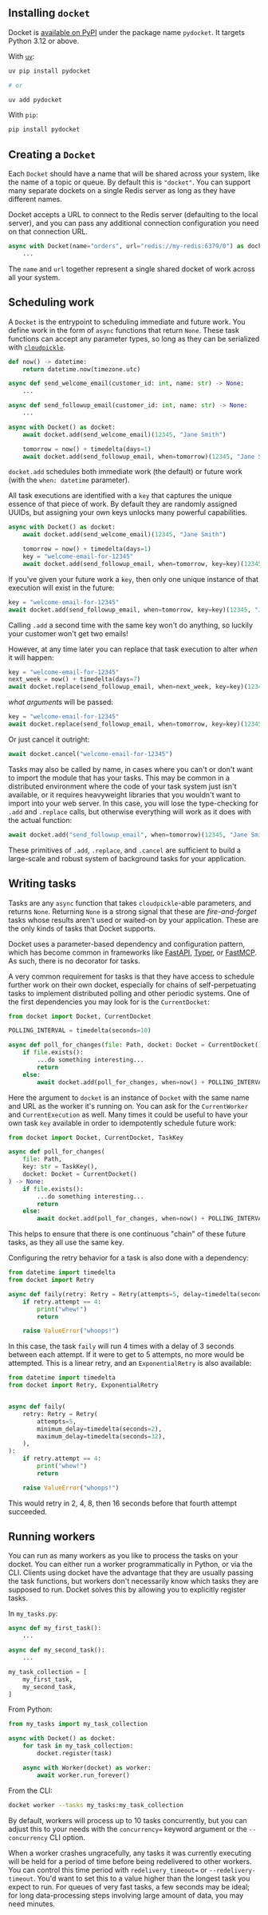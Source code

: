 ## Installing `docket`

Docket is [available on PyPI](https://pypi.org/project/pydocket/) under the package name
`pydocket`. It targets Python 3.12 or above.

With [`uv`](https://docs.astral.sh/uv/):

```bash
uv pip install pydocket

# or

uv add pydocket
```

With `pip`:

```bash
pip install pydocket
```

## Creating a `Docket`

Each `Docket` should have a name that will be shared across your system, like the name
of a topic or queue. By default this is `"docket"`. You can support many separate
dockets on a single Redis server as long as they have different names.

Docket accepts a URL to connect to the Redis server (defaulting to the local
server), and you can pass any additional connection configuration you need on that
connection URL.

```python
async with Docket(name="orders", url="redis://my-redis:6379/0") as docket:
    ...
```

The `name` and `url` together represent a single shared docket of work across all your
system.

## Scheduling work

A `Docket` is the entrypoint to scheduling immediate and future work. You define work
in the form of `async` functions that return `None`. These task functions can accept
any parameter types, so long as they can be serialized with
[`cloudpickle`](https://github.com/cloudpipe/cloudpickle).

```python
def now() -> datetime:
    return datetime.now(timezone.utc)

async def send_welcome_email(customer_id: int, name: str) -> None:
    ...

async def send_followup_email(customer_id: int, name: str) -> None:
    ...

async with Docket() as docket:
    await docket.add(send_welcome_email)(12345, "Jane Smith")

    tomorrow = now() + timedelta(days=1)
    await docket.add(send_followup_email, when=tomorrow)(12345, "Jane Smith")
```

`docket.add` schedules both immediate work (the default) or future work (with the
`when: datetime` parameter).

All task executions are identified with a `key` that captures the unique essence of that
piece of work. By default they are randomly assigned UUIDs, but assigning your own keys
unlocks many powerful capabilities.

```python
async with Docket() as docket:
    await docket.add(send_welcome_email)(12345, "Jane Smith")

    tomorrow = now() + timedelta(days=1)
    key = "welcome-email-for-12345"
    await docket.add(send_followup_email, when=tomorrow, key=key)(12345, "Jane Smith")
```

If you've given your future work a `key`, then only one unique instance of that
execution will exist in the future:

```python
key = "welcome-email-for-12345"
await docket.add(send_followup_email, when=tomorrow, key=key)(12345, "Jane Smith")
```

Calling `.add` a second time with the same key won't do anything, so luckily your
customer won't get two emails!

However, at any time later you can replace that task execution to alter _when_ it will
happen:

```python
key = "welcome-email-for-12345"
next_week = now() + timedelta(days=7)
await docket.replace(send_followup_email, when=next_week, key=key)(12345, "Jane Smith")
```

_what arguments_ will be passed:

```python
key = "welcome-email-for-12345"
await docket.replace(send_followup_email, when=tomorrow, key=key)(12345, "Jane Q. Smith")
```

Or just cancel it outright:

```python
await docket.cancel("welcome-email-for-12345")
```

Tasks may also be called by name, in cases where you can't or don't want to import the
module that has your tasks. This may be common in a distributed environment where the
code of your task system just isn't available, or it requires heavyweight libraries that
you wouldn't want to import into your web server. In this case, you will lose the
type-checking for `.add` and `.replace` calls, but otherwise everything will work as
it does with the actual function:

```python
await docket.add("send_followup_email", when=tomorrow)(12345, "Jane Smith")
```

These primitives of `.add`, `.replace`, and `.cancel` are sufficient to build a
large-scale and robust system of background tasks for your application.

## Writing tasks

Tasks are any `async` function that takes `cloudpickle`-able parameters, and returns
`None`. Returning `None` is a strong signal that these are _fire-and-forget_ tasks
whose results aren't used or waited-on by your application. These are the only kinds of
tasks that Docket supports.

Docket uses a parameter-based dependency and configuration pattern, which has become
common in frameworks like [FastAPI](https://fastapi.tiangolo.com/),
[Typer](https://typer.tiangolo.com/), or [FastMCP](https://github.com/jlowin/fastmcp).
As such, there is no decorator for tasks.

A very common requirement for tasks is that they have access to schedule further work
on their own docket, especially for chains of self-perpetuating tasks to implement
distributed polling and other periodic systems. One of the first dependencies you may
look for is the `CurrentDocket`:

```python
from docket import Docket, CurrentDocket

POLLING_INTERVAL = timedelta(seconds=10)

async def poll_for_changes(file: Path, docket: Docket = CurrentDocket()) -> None:
    if file.exists():
        ...do something interesting...
        return
    else:
        await docket.add(poll_for_changes, when=now() + POLLING_INTERVAL)(file)
```

Here the argument to `docket` is an instance of `Docket` with the same name and URL as
the worker it's running on. You can ask for the `CurrentWorker` and `CurrentExecution`
as well. Many times it could be useful to have your own task `key` available in order
to idempotently schedule future work:

```python
from docket import Docket, CurrentDocket, TaskKey

async def poll_for_changes(
    file: Path,
    key: str = TaskKey(),
    docket: Docket = CurrentDocket()
) -> None:
    if file.exists():
        ...do something interesting...
        return
    else:
        await docket.add(poll_for_changes, when=now() + POLLING_INTERVAL, key=key)(file)
```

This helps to ensure that there is one continuous "chain" of these future tasks, as they
all use the same key.

Configuring the retry behavior for a task is also done with a dependency:

```python
from datetime import timedelta
from docket import Retry

async def faily(retry: Retry = Retry(attempts=5, delay=timedelta(seconds=3))):
    if retry.attempt == 4:
        print("whew!")
        return

    raise ValueError("whoops!")
```

In this case, the task `faily` will run 4 times with a delay of 3 seconds between each
attempt. If it were to get to 5 attempts, no more would be attempted. This is a
linear retry, and an `ExponentialRetry` is also available:

```python
from datetime import timedelta
from docket import Retry, ExponentialRetry


async def faily(
    retry: Retry = Retry(
        attempts=5,
        minimum_delay=timedelta(seconds=2),
        maximum_delay=timedelta(seconds=32),
    ),
):
    if retry.attempt == 4:
        print("whew!")
        return

    raise ValueError("whoops!")
```

This would retry in 2, 4, 8, then 16 seconds before that fourth attempt succeeded.

## Running workers

You can run as many workers as you like to process the tasks on your docket. You can
either run a worker programmatically in Python, or via the CLI. Clients using docket
have the advantage that they are usually passing the task functions, but workers don't
necessarily know which tasks they are supposed to run. Docket solves this by allowing
you to explicitly register tasks.

In `my_tasks.py`:

```python
async def my_first_task():
    ...

async def my_second_task():
    ...

my_task_collection = [
    my_first_task,
    my_second_task,
]
```

From Python:

```python
from my_tasks import my_task_collection

async with Docket() as docket:
    for task in my_task_collection:
        docket.register(task)

    async with Worker(docket) as worker:
        await worker.run_forever()
```

From the CLI:

```bash
docket worker --tasks my_tasks:my_task_collection
```

By default, workers will process up to 10 tasks concurrently, but you can adjust this
to your needs with the `concurrency=` keyword argument or the `--concurrency` CLI
option.

When a worker crashes ungracefully, any tasks it was currently executing will be held
for a period of time before being redelivered to other workers. You can control this
time period with `redelivery_timeout=` or `--redelivery-timeout`. You'd want to set
this to a value higher than the longest task you expect to run. For queues of very fast
tasks, a few seconds may be ideal; for long data-processing steps involving large
amount of data, you may need minutes.
